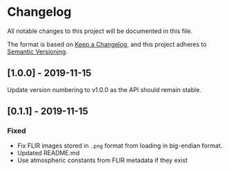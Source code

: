 # Changelog

All notable changes to this project will be documented in this file.

The format is based on [Keep a Changelog](https://keepachangelog.com/en/1.0.0/),
and this project adheres to [Semantic Versioning](https://semver.org/spec/v2.0.0.html).

## [1.0.0] - 2019-11-15

Update version numbering to v1.0.0 as the API should remain stable.

## [0.1.1] - 2019-11-15

### Fixed

- Fix FLIR images stored in `.png` format from loading in big-endian format.
- Updated README.md
- Use atmospheric constants from FLIR metadata if they exist

